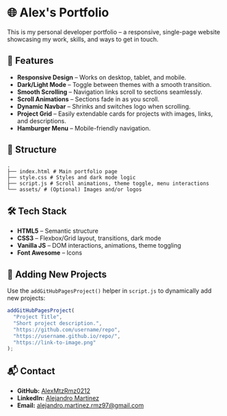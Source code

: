 # 🌐 Alex's Portfolio

This is my personal developer portfolio – a responsive, single-page website showcasing my work, skills, and ways to get in touch.

## 🚀 Features

- **Responsive Design** – Works on desktop, tablet, and mobile.
- **Dark/Light Mode** – Toggle between themes with a smooth transition.
- **Smooth Scrolling** – Navigation links scroll to sections seamlessly.
- **Scroll Animations** – Sections fade in as you scroll.
- **Dynamic Navbar** – Shrinks and switches logo when scrolling.
- **Project Grid** – Easily extendable cards for projects with images, links, and descriptions.
- **Hamburger Menu** – Mobile-friendly navigation.

## 📂 Structure
```
.
├── index.html # Main portfolio page
├── style.css # Styles and dark mode logic
├── script.js # Scroll animations, theme toggle, menu interactions
└── assets/ # (Optional) Images and/or logos
```

## 🛠️ Tech Stack

- **HTML5** – Semantic structure
- **CSS3** – Flexbox/Grid layout, transitions, dark mode
- **Vanilla JS** – DOM interactions, animations, theme toggling
- **Font Awesome** – Icons


## 🧩 Adding New Projects

Use the `addGitHubPagesProject()` helper in `script.js` to dynamically add new projects:

```js
addGitHubPagesProject(
  "Project Title",
  "Short project description.",
  "https://github.com/username/repo",
  "https://username.github.io/repo/",
  "https://link-to-image.png"
);
```

## 📬 Contact

- **GitHub:** [AlexMtzRmz0212](https://github.com/AlexMtzRmz0212)  
- **LinkedIn:** [Alejandro Martinez](https://linkedin.com/in/alejandro-mtz)  
- **Email:** [alejandro.martinez.rmz97@gmail.com](mailto:alejandro.martinez.rmz97@gmail.com)


